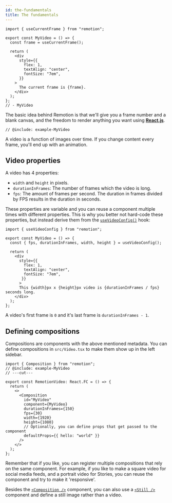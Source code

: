 ```yaml
---
id: the-fundamentals
title: The fundamentals
---
```


```twoslash include example
import { useCurrentFrame } from "remotion";

export const MyVideo = () => {
  const frame = useCurrentFrame();

  return (
    <div
      style={{
        flex: 1,
        textAlign: "center",
        fontSize: "7em",
      }}
    >
      The current frame is {frame}.
    </div>
  );
};
// - MyVideo
```

The basic idea behind Remotion is that we'll give you a frame number and a blank canvas, and the freedom to render anything you want using **[React.js](https://reactjs.org)**.

```tsx twoslash
// @include: example-MyVideo
```

A video is a function of images over time. If you change content every frame, you'll end up with an animation.

## Video properties

A video has 4 properties:

- `width` and `height` in pixels.
- `durationInFrames`: The number of frames which the video is long.
- `fps`: The amount of frames per second. The duration in frames divided by FPS results in the duration in seconds.

These properties are variable and you can reuse a component multiple times with different properties. This is why you better not hard-code these properties, but instead derive them from the [`useVideoConfig()`](/docs/use-video-config) hook:

```tsx twoslash
import { useVideoConfig } from "remotion";

export const MyVideo = () => {
  const { fps, durationInFrames, width, height } = useVideoConfig();

  return (
    <div
      style={{
        flex: 1,
        textAlign: "center",
        fontSize: "7em",
       }}
      >
      This {width}px x {height}px video is {durationInFrames / fps} seconds long.
    </div>
  );
};
```

A video's first frame is `0` and it's last frame is `durationInFrames - 1`.

## Defining compositions

Compositions are components with the above mentioned metadata. You can define compositions in `src/Video.tsx` to make them show up in the left sidebar.

```tsx twoslash
import { Composition } from "remotion";
// @include: example-MyVideo
// ---cut---

export const RemotionVideo: React.FC = () => {
  return (
    <>
      <Composition
        id="MyVideo"
        component={MyVideo}
        durationInFrames={150}
        fps={30}
        width={1920}
        height={1080}
        // Optionally, you can define props that get passed to the component
        defaultProps={{ hello: "world" }}
      />
    </>
  );
};
```

Remember that if you like, you can register multiple compositions that rely on the same component. For example, if you like to make a square video for social media feeds, and a portrait video for Stories, you can reuse the component and try to make it 'responsive'.

Besides the [`<Composition />`](/docs/composition) component, you can also use a [`<Still />`](/docs/still) component and define a still image rather than a video.
